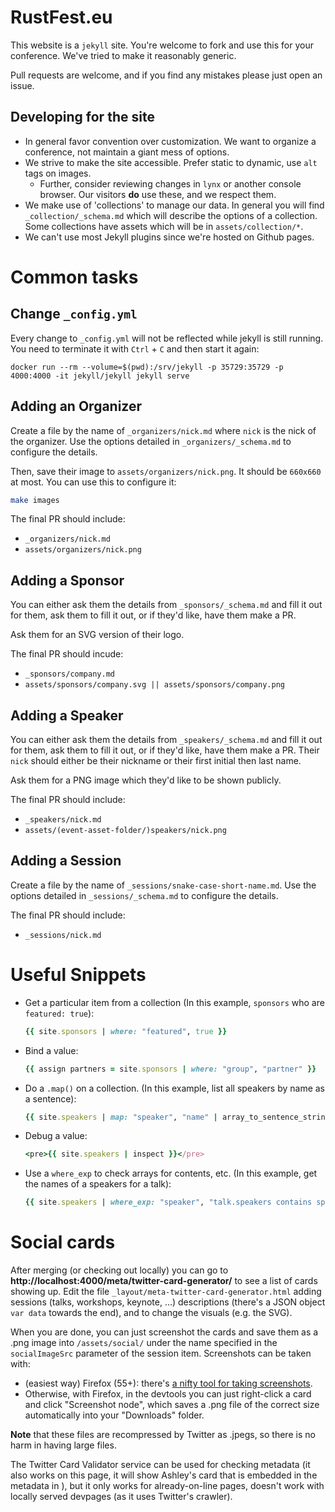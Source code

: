 # RustFest.eu

This website is a `jekyll` site. You're welcome to fork and use this for your conference. We've tried to make it reasonably generic.

Pull requests are welcome, and if you find any mistakes please just open an issue.

## Developing for the site

* In general favor convention over customization. We want to organize a conference, not maintain a giant mess of options.
* We strive to make the site accessible. Prefer static to dynamic, use `alt` tags on images.
    + Further, consider reviewing changes in `lynx` or another console browser. Our visitors **do** use these, and we respect them.
* We make use of 'collections' to manage our data. In general you will find `_collection/_schema.md` which will describe the options of a collection. Some collections have assets which will be in `assets/collection/*`.
* We can't use most Jekyll plugins since we're hosted on Github pages.

# Common tasks

## Change `_config.yml`

Every change to `_config.yml` will not be reflected while jekyll is still running.
You need to terminate it with `Ctrl` + `C` and then start it again:

```
docker run --rm --volume=$(pwd):/srv/jekyll -p 35729:35729 -p 4000:4000 -it jekyll/jekyll jekyll serve
```

## Adding an Organizer

Create a file by the name of `_organizers/nick.md` where `nick` is the nick of the organizer. Use the options detailed in `_organizers/_schema.md` to configure the details.

Then, save their image to `assets/organizers/nick.png`. It should be `660x660` at most. You can use this to configure it:

```bash
make images
```

The final PR should include:

* `_organizers/nick.md`
* `assets/organizers/nick.png`

## Adding a Sponsor

You can either ask them the details from `_sponsors/_schema.md` and fill it out for them, ask them to fill it out, or if they'd like, have them make a PR.

Ask them for an SVG version of their logo.

The final PR should incude:

* `_sponsors/company.md`
* `assets/sponsors/company.svg || assets/sponsors/company.png`

## Adding a Speaker

You can either ask them the details from `_speakers/_schema.md` and fill it out for them, ask them to fill it out, or if they'd like, have them make a PR. Their `nick` should either be their nickname or their first initial then last name.

Ask them for a PNG image which they'd like to be shown publicly.

The final PR should include:

* `_speakers/nick.md`
* `assets/(event-asset-folder/)speakers/nick.png`

## Adding a Session

Create a file by the name of `_sessions/snake-case-short-name.md`. Use the options detailed in `_sessions/_schema.md` to configure the details.

The final PR should include:

* `_sessions/nick.md`

# Useful Snippets

* Get a particular item from a collection (In this example, `sponsors` who are `featured: true`):
  ```ruby
  {{ site.sponsors | where: "featured", true }}
  ```
* Bind a value:
  ```ruby
  {{ assign partners = site.sponsors | where: "group", "partner" }}
  ```
* Do a `.map()` on a collection. (In this example, list all speakers by name as a sentence):
  ```ruby
  {{ site.speakers | map: "speaker", "name" | array_to_sentence_string }}
  ```
* Debug a value:
  ```ruby
  <pre>{{ site.speakers | inspect }}</pre>
  ```
* Use a `where_exp` to check arrays for contents, etc. (In this example, get the names of a speakers for a talk):
  ```ruby
  {{ site.speakers | where_exp: "speaker", "talk.speakers contains speaker.slug" | map "speaker", "name" }}
  ```

# Social cards

After merging (or checking out locally) you can go to **http://localhost:4000/meta/twitter-card-generator/** to see a list of cards showing up. Edit the file `_layout/meta-twitter-card-generator.html` adding sessions (talks, workshops, keynote, ...) descriptions (there's a JSON object `var data` towards the end), and to change the visuals (e.g. the SVG).

When you are done, you can just screenshot the cards and save them as a .png image into `/assets/social/` under the name specified in the `socialImageSrc` parameter of the session item. Screenshots can be taken with:
- (easiest way) Firefox (55+): there's [a nifty tool for taking screenshots](https://screenshots.firefox.com).
- Otherwise, with Firefox, in the devtools you can just right-click a card and click "Screenshot node", which saves a .png file of the correct size automatically into your "Downloads" folder.

**Note** that these files are recompressed by Twitter as .jpegs, so there is no harm in having large files.

The Twitter Card Validator service can be used for checking metadata (it also works on this page, it will show Ashley's card that is embedded in the metadata in <head>), but it only works for already-on-line pages, doesn't work with locally served devpages (as it uses Twitter's crawler).
